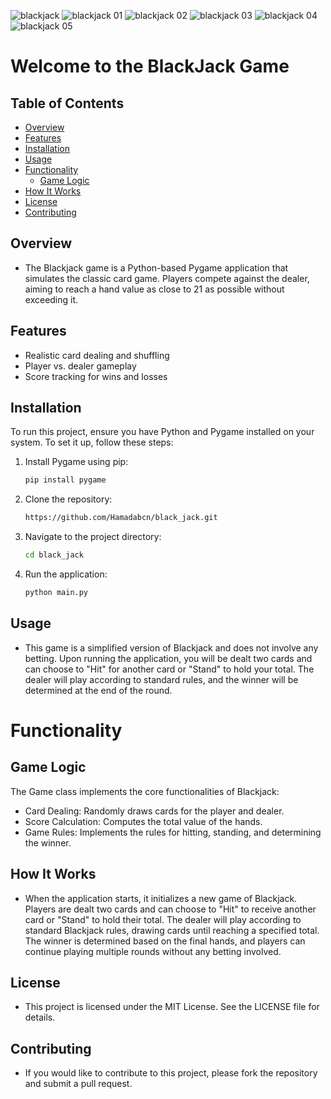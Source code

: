 ![blackjack](https://github.com/user-attachments/assets/679f909e-b676-4c0f-b249-51351b95dbff)
![blackjack 01](https://github.com/user-attachments/assets/22002427-732f-41fe-8f8a-0d0f8bae46b6)
![blackjack 02](https://github.com/user-attachments/assets/45929964-1c54-466f-aa70-70fd8c6efb2f)
![blackjack 03](https://github.com/user-attachments/assets/82a2a3c6-ac75-4179-a59a-0ae4d44a0f5b)
![blackjack 04](https://github.com/user-attachments/assets/33402862-ee55-42d3-91db-da18b2918486)
![blackjack 05](https://github.com/user-attachments/assets/dc5bfdf8-6446-4307-8447-c12d6df5a716)

# Welcome to the BlackJack Game

## Table of Contents
- [Overview](#overview)
- [Features](#features)
- [Installation](#installation)
- [Usage](#usage)
- [Functionality](#functionality)
  - [Game Logic](#game-logic)
- [How It Works](#how-it-works)
- [License](#license)
- [Contributing](#contributing)

## Overview
- The Blackjack game is a Python-based Pygame application that simulates the classic card game. Players compete against the dealer, aiming to reach a hand value as close to 21 as possible without exceeding it.

## Features
- Realistic card dealing and shuffling
- Player vs. dealer gameplay
- Score tracking for wins and losses

## Installation
To run this project, ensure you have Python and Pygame installed on your system. To set it up, follow these steps:

1. Install Pygame using pip:
   ```bash
   pip install pygame

2. Clone the repository:
   ```bash
   https://github.com/Hamadabcn/black_jack.git

3. Navigate to the project directory:
   ```bash
   cd black_jack

4. Run the application:
   ```bash
   python main.py

## Usage
- This game is a simplified version of Blackjack and does not involve any betting. Upon running the application, you will be dealt two cards and can choose to "Hit" for another card or "Stand" to hold your total. The dealer will play according to standard rules, and the winner will be determined at the end of the round.

# Functionality
## Game Logic
The Game class implements the core functionalities of Blackjack:
- Card Dealing: Randomly draws cards for the player and dealer.
- Score Calculation: Computes the total value of the hands.
- Game Rules: Implements the rules for hitting, standing, and determining the winner.

## How It Works
- When the application starts, it initializes a new game of Blackjack. Players are dealt two cards and can choose to "Hit" to receive another card or "Stand" to hold their total. The dealer will play according to standard Blackjack rules, drawing cards until reaching a specified total. The winner is determined based on the final hands, and players can continue playing multiple rounds without any betting involved.

## License
- This project is licensed under the MIT License. See the LICENSE file for details.

## Contributing
- If you would like to contribute to this project, please fork the repository and submit a pull request.
